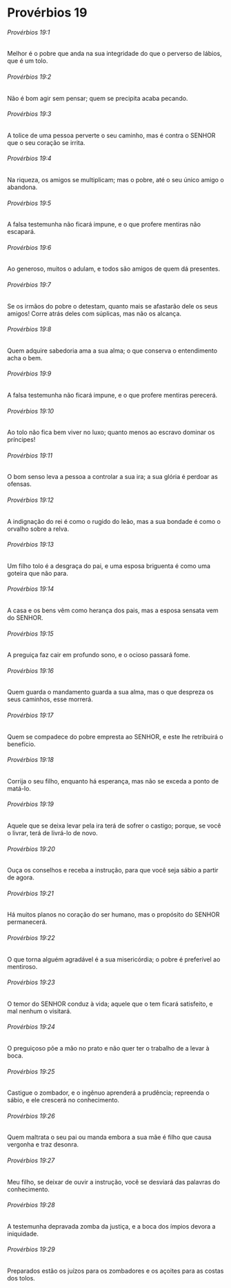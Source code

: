 # Provérbios 19

###### Provérbios 19:1

Melhor é o pobre que anda na sua integridade do que o perverso de lábios, que é um tolo.

###### Provérbios 19:2

Não é bom agir sem pensar; quem se precipita acaba pecando.

###### Provérbios 19:3

A tolice de uma pessoa perverte o seu caminho, mas é contra o SENHOR que o seu coração se irrita.

###### Provérbios 19:4

Na riqueza, os amigos se multiplicam; mas o pobre, até o seu único amigo o abandona.

###### Provérbios 19:5

A falsa testemunha não ficará impune, e o que profere mentiras não escapará.

###### Provérbios 19:6

Ao generoso, muitos o adulam, e todos são amigos de quem dá presentes.

###### Provérbios 19:7

Se os irmãos do pobre o detestam, quanto mais se afastarão dele os seus amigos! Corre atrás deles com súplicas, mas não os alcança.

###### Provérbios 19:8

Quem adquire sabedoria ama a sua alma; o que conserva o entendimento acha o bem.

###### Provérbios 19:9

A falsa testemunha não ficará impune, e o que profere mentiras perecerá.

###### Provérbios 19:10

Ao tolo não fica bem viver no luxo; quanto menos ao escravo dominar os príncipes!

###### Provérbios 19:11

O bom senso leva a pessoa a controlar a sua ira; a sua glória é perdoar as ofensas.

###### Provérbios 19:12

A indignação do rei é como o rugido do leão, mas a sua bondade é como o orvalho sobre a relva.

###### Provérbios 19:13

Um filho tolo é a desgraça do pai, e uma esposa briguenta é como uma goteira que não para.

###### Provérbios 19:14

A casa e os bens vêm como herança dos pais, mas a esposa sensata vem do SENHOR.

###### Provérbios 19:15

A preguiça faz cair em profundo sono, e o ocioso passará fome.

###### Provérbios 19:16

Quem guarda o mandamento guarda a sua alma, mas o que despreza os seus caminhos, esse morrerá.

###### Provérbios 19:17

Quem se compadece do pobre empresta ao SENHOR, e este lhe retribuirá o benefício.

###### Provérbios 19:18

Corrija o seu filho, enquanto há esperança, mas não se exceda a ponto de matá-lo.

###### Provérbios 19:19

Aquele que se deixa levar pela ira terá de sofrer o castigo; porque, se você o livrar, terá de livrá-lo de novo.

###### Provérbios 19:20

Ouça os conselhos e receba a instrução, para que você seja sábio a partir de agora.

###### Provérbios 19:21

Há muitos planos no coração do ser humano, mas o propósito do SENHOR permanecerá.

###### Provérbios 19:22

O que torna alguém agradável é a sua misericórdia; o pobre é preferível ao mentiroso.

###### Provérbios 19:23

O temor do SENHOR conduz à vida; aquele que o tem ficará satisfeito, e mal nenhum o visitará.

###### Provérbios 19:24

O preguiçoso põe a mão no prato e não quer ter o trabalho de a levar à boca.

###### Provérbios 19:25

Castigue o zombador, e o ingênuo aprenderá a prudência; repreenda o sábio, e ele crescerá no conhecimento.

###### Provérbios 19:26

Quem maltrata o seu pai ou manda embora a sua mãe é filho que causa vergonha e traz desonra.

###### Provérbios 19:27

Meu filho, se deixar de ouvir a instrução, você se desviará das palavras do conhecimento.

###### Provérbios 19:28

A testemunha depravada zomba da justiça, e a boca dos ímpios devora a iniquidade.

###### Provérbios 19:29

Preparados estão os juízos para os zombadores e os açoites para as costas dos tolos.

